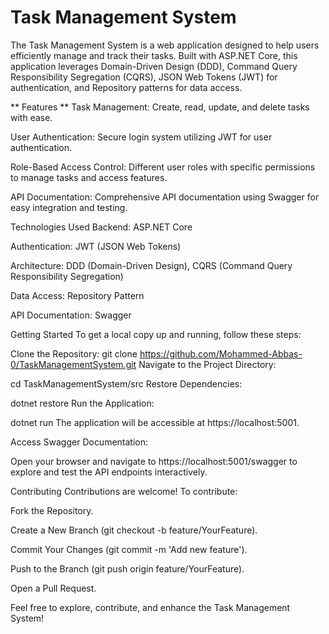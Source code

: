 # Task Management System
The Task Management System is a web application designed to help users efficiently manage and track their tasks. Built with ASP.NET Core, this application leverages Domain-Driven Design (DDD), Command Query Responsibility Segregation (CQRS), JSON Web Tokens (JWT) for authentication, and Repository patterns for data access.​


** Features **
Task Management: Create, read, update, and delete tasks with ease.​

User Authentication: Secure login system utilizing JWT for user authentication.​

Role-Based Access Control: Different user roles with specific permissions to manage tasks and access features.​


API Documentation: Comprehensive API documentation using Swagger for easy integration and testing.​

Technologies Used
Backend: ASP.NET Core​


Authentication: JWT (JSON Web Tokens)​

Architecture: DDD (Domain-Driven Design), CQRS (Command Query Responsibility Segregation)​

Data Access: Repository Pattern​

API Documentation: Swagger​

Getting Started
To get a local copy up and running, follow these steps:

Clone the Repository:
git clone https://github.com/Mohammed-Abbas-0/TaskManagementSystem.git
Navigate to the Project Directory:


cd TaskManagementSystem/src
Restore Dependencies:

dotnet restore
Run the Application:

dotnet run
The application will be accessible at https://localhost:5001.

Access Swagger Documentation:

Open your browser and navigate to https://localhost:5001/swagger to explore and test the API endpoints interactively.

Contributing
Contributions are welcome! To contribute:​


Fork the Repository.

Create a New Branch (git checkout -b feature/YourFeature).

Commit Your Changes (git commit -m 'Add new feature').

Push to the Branch (git push origin feature/YourFeature).

Open a Pull Request.


Feel free to explore, contribute, and enhance the Task Management System!
